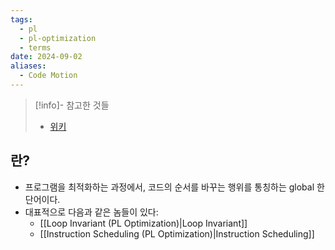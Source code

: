 ```yaml
---
tags:
  - pl
  - pl-optimization
  - terms
date: 2024-09-02
aliases:
  - Code Motion
---
```

> [!info]- 참고한 것들
> - [위키](https://en.wikipedia.org/wiki/Code_motion)

## 란?

- 프로그램을 최적화하는 과정에서, 코드의 순서를 바꾸는 행위를 통칭하는 global 한 단어이다.
- 대표적으로 다음과 같은 놈들이 있다:
	- [[Loop Invariant (PL Optimization)|Loop Invariant]]
	- [[Instruction Scheduling (PL Optimization)|Instruction Scheduling]]